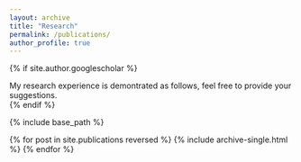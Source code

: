 ```yaml
---
layout: archive
title: "Research"
permalink: /publications/
author_profile: true
---
```


{% if site.author.googlescholar %}
  <div class="wordwrap"> My research experience is demontrated as follows, feel free to provide your suggestions.</div>
{% endif %}

{% include base_path %}

{% for post in site.publications reversed %}
  {% include archive-single.html %}
{% endfor %}
